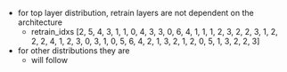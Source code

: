 - for top layer distribution, retrain layers are not dependent on the architecture
  -  retrain_idxs [2, 5, 4, 3, 1, 1, 0, 4, 3, 3, 0, 6, 4, 1, 1, 1, 2, 3, 2, 2, 3, 1, 2, 2, 2, 4, 1, 2, 3, 0, 3, 1, 0, 5, 6, 4, 2, 1, 3, 2, 1, 2, 0, 5, 1, 3, 2, 2, 3]
- for other distributions they are
  - will follow